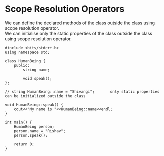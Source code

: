 # Scope Resolution Operators  

We can define the declared methods of the class outside the class using scope resolution operator.  
We can initialise only the static properties of the class outside the class using scope resolution operator.  

```
#include <bits/stdc++.h>
using namespace std;

class HumanBeing {
    public:
        string name;
        
        void speak();
};

// string HumanBeing::name = "Shivangi";       only static properties can be initialized outside the class

void HumanBeing::speak() {
    cout<<"My name is "<<HumanBeing::name<<endl;
} 

int main() {
    HumanBeing person;
    person.name = "Rishav";
    person.speak();
    
    return 0;
}
```
